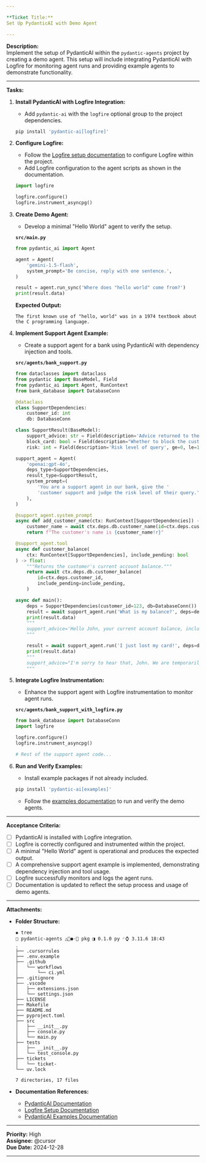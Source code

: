 ```yaml
---

**Ticket Title:**  
Set Up PydanticAI with Demo Agent

---
```


**Description:**  
Implement the setup of PydanticAI within the `pydantic-agents` project by creating a demo agent. This setup will include integrating PydanticAI with Logfire for monitoring agent runs and providing example agents to demonstrate functionality.

---

**Tasks:**

1. **Install PydanticAI with Logfire Integration:**

   - Add `pydantic-ai` with the `logfire` optional group to the project dependencies.

   ```bash
   pip install 'pydantic-ai[logfire]'
   ```

2. **Configure Logfire:**

   - Follow the [Logfire setup documentation](#) to configure Logfire within the project.
   - Add Logfire configuration to the agent scripts as shown in the documentation.

   ```python
   import logfire

   logfire.configure()
   logfire.instrument_asyncpg()
   ```

3. **Create Demo Agent:**

   - Develop a minimal "Hello World" agent to verify the setup.

   **`src/main.py`**

   ```python
   from pydantic_ai import Agent

   agent = Agent(
       'gemini-1.5-flash',
       system_prompt='Be concise, reply with one sentence.',
   )

   result = agent.run_sync('Where does "hello world" come from?')
   print(result.data)
   ```

   **Expected Output:**

   ```
   The first known use of "hello, world" was in a 1974 textbook about the C programming language.
   ```

4. **Implement Support Agent Example:**

   - Create a support agent for a bank using PydanticAI with dependency injection and tools.

   **`src/agents/bank_support.py`**

   ```python
   from dataclasses import dataclass
   from pydantic import BaseModel, Field
   from pydantic_ai import Agent, RunContext
   from bank_database import DatabaseConn

   @dataclass
   class SupportDependencies:
       customer_id: int
       db: DatabaseConn

   class SupportResult(BaseModel):
       support_advice: str = Field(description='Advice returned to the customer')
       block_card: bool = Field(description="Whether to block the customer's card")
       risk: int = Field(description='Risk level of query', ge=0, le=10)

   support_agent = Agent(
       'openai:gpt-4o',
       deps_type=SupportDependencies,
       result_type=SupportResult,
       system_prompt=(
           'You are a support agent in our bank, give the '
           'customer support and judge the risk level of their query.'
       ),
   )

   @support_agent.system_prompt
   async def add_customer_name(ctx: RunContext[SupportDependencies]) -> str:
       customer_name = await ctx.deps.db.customer_name(id=ctx.deps.customer_id)
       return f"The customer's name is {customer_name!r}"

   @support_agent.tool
   async def customer_balance(
       ctx: RunContext[SupportDependencies], include_pending: bool
   ) -> float:
       """Returns the customer's current account balance."""
       return await ctx.deps.db.customer_balance(
           id=ctx.deps.customer_id,
           include_pending=include_pending,
       )

   async def main():
       deps = SupportDependencies(customer_id=123, db=DatabaseConn())
       result = await support_agent.run('What is my balance?', deps=deps)
       print(result.data)
       """
       support_advice='Hello John, your current account balance, including pending transactions, is $123.45.' block_card=False risk=1
       """

       result = await support_agent.run('I just lost my card!', deps=deps)
       print(result.data)
       """
       support_advice="I'm sorry to hear that, John. We are temporarily blocking your card to prevent unauthorized transactions." block_card=True risk=8
       """
   ```

5. **Integrate Logfire Instrumentation:**

   - Enhance the support agent with Logfire instrumentation to monitor agent runs.

   **`src/agents/bank_support_with_logfire.py`**

   ```python
   from bank_database import DatabaseConn
   import logfire

   logfire.configure()
   logfire.instrument_asyncpg()

   # Rest of the support agent code...
   ```

6. **Run and Verify Examples:**

   - Install example packages if not already included.

   ```bash
   pip install 'pydantic-ai[examples]'
   ```

   - Follow the [examples documentation](#) to run and verify the demo agents.

---

**Acceptance Criteria:**

- [ ] PydanticAI is installed with Logfire integration.
- [ ] Logfire is correctly configured and instrumented within the project.
- [ ] A minimal "Hello World" agent is operational and produces the expected output.
- [ ] A comprehensive support agent example is implemented, demonstrating dependency injection and tool usage.
- [ ] Logfire successfully monitors and logs the agent runs.
- [ ] Documentation is updated to reflect the setup process and usage of demo agents.

---

**Attachments:**

- **Folder Structure:**

  ```
  ◆ tree                                                                                   □ pydantic-agents △⹪●◦⤥ pkg ◨ 0.1.0 py ⌏⌚ 3.11.6 18:43
  .
  ├── .cursorrules
  ├── .env.example
  ├── .github
  │   └── workflows
  │       └── ci.yml
  ├── .gitignore
  ├── .vscode
  │   ├── extensions.json
  │   └── settings.json
  ├── LICENSE
  ├── Makefile
  ├── README.md
  ├── pyproject.toml
  ├── src
  │   ├── __init__.py
  │   ├── console.py
  │   └── main.py
  ├── tests
  │   ├── __init__.py
  │   └── test_console.py
  ├── tickets
  │   └── ticket-
  └── uv.lock

  7 directories, 17 files
  ```

- **Documentation References:**
  - [PydanticAI Documentation](#)
  - [Logfire Setup Documentation](#)
  - [PydanticAI Examples Documentation](#)

---

**Priority:** High  
**Assignee:** @cursor  
**Due Date:** 2024-12-28

---
